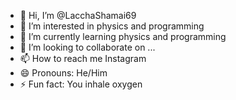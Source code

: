 - 👋 Hi, I’m @LacchaShamai69
- 👀 I’m interested in physics and programming 
- 🌱 I’m currently learning physics and programming 
- 💞️ I’m looking to collaborate on ...
- 📫 How to reach me Instagram 
- 😄 Pronouns: He/Him
- ⚡ Fun fact: You inhale oxygen 

<!---
LacchaShamai69/LacchaShamai69 is a ✨ special ✨ repository because its `README.md` (this file) appears on your GitHub profile.
You can click the Preview link to take a look at your changes.
--->
